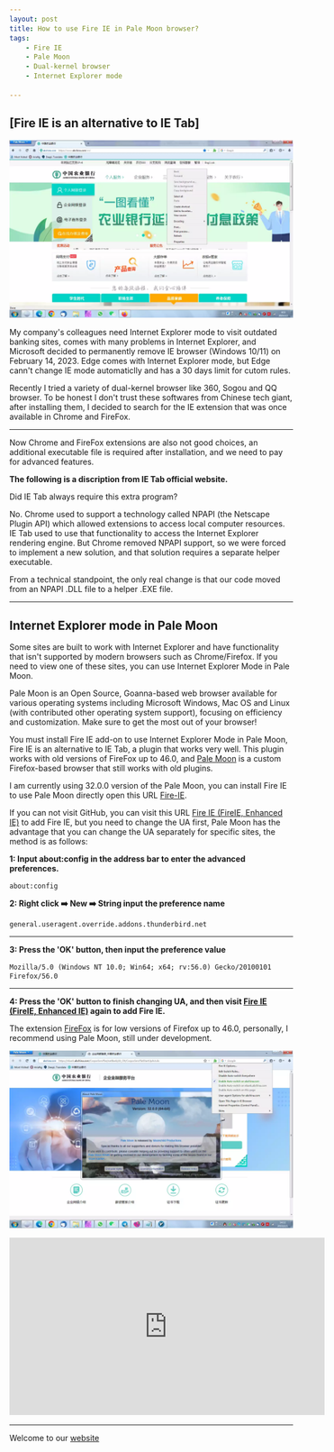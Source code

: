 ```yaml
---
layout: post
title: ﻿How to use Fire IE in Pale Moon browser?
tags:
    - Fire IE
    - Pale Moon
    - Dual-kernel browser
    - Internet Explorer mode

---
```

## [Fire IE is an alternative to IE Tab]
![Pale Moon IE Menu](https://raw.githubusercontent.com/huijingfei/huijingfei.github.io/master/images/IE%20menu.webp)

My company's colleagues need Internet Explorer mode to visit outdated banking sites, comes with many problems in Internet Explorer, and Microsoft decided to permanently remove IE browser (Windows 10/11) on February 14, 2023. Edge comes with Internet Explorer mode, but Edge cann't change IE mode automaticlly and has a 30 days limit for cutom rules. 

Recently I tried a variety of dual-kernel browser like 360, Sogou and QQ browser. To be honest I don't trust these softwares from Chinese tech giant, after installing them, I decided to search for the IE extension that was once available in Chrome and FireFox.

------------------------------------------------------

Now Chrome and FireFox extensions are also not good choices, an additional executable file is required after installation, and we need to pay for advanced features.

**The following is a discription from IE Tab official website.**

Did IE Tab always require this extra program?

No. Chrome used to support a technology called NPAPI (the Netscape Plugin API) which allowed extensions to access local computer resources. IE Tab used to use that functionality to access the Internet Explorer rendering engine. But Chrome removed NPAPI support, so we were forced to implement a new solution, and that solution requires a separate helper executable.

From a technical standpoint, the only real change is that our code moved from an NPAPI .DLL file to a helper .EXE file.

------------------------------------------------------

## Internet Explorer mode in Pale Moon

Some sites are built to work with Internet Explorer and have functionality that isn't supported by modern browsers such as Chrome/Firefox. If you need to view one of these sites, you can use Internet Explorer Mode in Pale Moon.

Pale Moon is an Open Source, Goanna-based web browser available for various operating systems including Microsoft Windows, Mac OS and Linux (with contributed other operating system support), focusing on efficiency and customization. Make sure to get the most out of your browser!

You must install Fire IE add-on to use Internet Explorer Mode in Pale Moon, Fire IE is an alternative to IE Tab, a plugin that works very well. This plugin works with old versions of FireFox up to 46.0, and [Pale Moon](https://www.palemoon.org/) is a custom Firefox-based browser that still works with old plugins.

I am currently using 32.0.0 version of the Pale Moon, you can install Fire IE to use Pale Moon directly open this URL [Fire-IE](https://github.com/yxl/Fire-IE/releases/download/0.4.6.2/fireie-0.4.6.2-unified.xpi).

If you can not visit GitHub, you can visit this URL [Fire IE (FireIE, Enhanced IE)](https://addons.thunderbird.net/en-us/firefox/addon/fire-ie/?src=search) to add Fire IE, but you need to change the UA first, Pale Moon has the advantage that you can change the UA separately for specific sites, the method is as follows:

**1: Input about:config in the address bar to enter the advanced preferences.**

    about:config

**2: Right click ➡️ New ➡️ String input the preference name**

    general.useragent.override.addons.thunderbird.net

------------------------------------------------------

**3: Press the 'OK' button, then input the preference value**

    Mozilla/5.0 (Windows NT 10.0; Win64; x64; rv:56.0) Gecko/20100101 Firefox/56.0

------------------------------------------------------

**4: Press the 'OK' button to finish changing UA, and then visit [Fire IE (FireIE, Enhanced IE)](https://addons.thunderbird.net/en-us/firefox/addon/fire-ie/?src=search) again to add Fire IE.**

The extension [FireFox](https://addons.thunderbird.net/en-us/firefox/addon/fire-ie/) is for low versions of Firefox up to 46.0, personally, I recommend using Pale Moon, still under development.

![Pale Moon IE Mode](https://raw.githubusercontent.com/huijingfei/huijingfei.github.io/master/images/palemoon%2032.0.webp)

<iframe width="560" height="315" src="https://www.youtube.com/embed/of-e3MpH0jw" title="YouTube video player" frameborder="0" allow="accelerometer; autoplay; clipboard-write; encrypted-media; gyroscope; picture-in-picture; web-share" allowfullscreen></iframe>

------------------------------------------------------

Welcome to our [website](https://tebangtech.com/)
